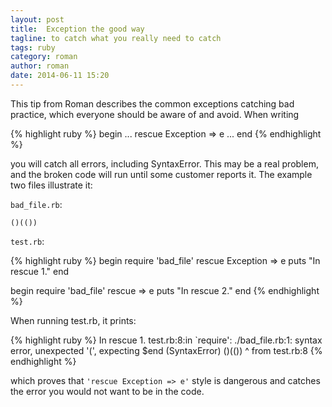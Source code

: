 ```yaml
---
layout: post
title:  Exception the good way
tagline: to catch what you really need to catch
tags: ruby
category: roman
author: roman
date: 2014-06-11 15:20
---
```

This tip from Roman describes the common exceptions catching bad practice, which everyone should be aware of and avoid. When writing

{% highlight ruby %}
  begin
    ...
  rescue Exception => e
    ...
  end
{% endhighlight %}

you will catch all errors, including SyntaxError. This may be a real problem, and the broken code will run until some customer reports it. The example two files illustrate it:

`bad_file.rb`:

    ()(())

`test.rb`:

{% highlight ruby %}
begin
  require 'bad_file'
rescue Exception => e
  puts "In rescue 1."
end

begin
  require 'bad_file'
rescue => e
  puts "In rescue 2."
end
{% endhighlight %}

When running test.rb, it prints:

{% highlight ruby %}
In rescue 1.
test.rb:8:in `require': ./bad_file.rb:1: syntax error, unexpected '(', expecting $end (SyntaxError)
()(())
   ^
from test.rb:8
{% endhighlight %}


which proves that `'rescue Exception => e'` style is dangerous and catches the error you would not want to be in the code.
